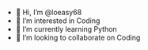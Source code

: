 - 👋 Hi, I’m @loeasy68
- 👀 I’m interested in Coding
- 🌱 I’m currently learning Python
- 💞️ I’m looking to collaborate on Coding

<!---
loeasy68/loeasy68 is a ✨ special ✨ repository because its `README.md` (this file) appears on your GitHub profile.
You can click the Preview link to take a look at your changes.
--->
